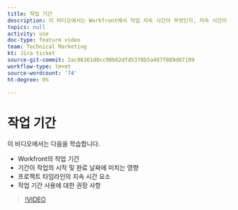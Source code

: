 ```yaml
---
title: 작업 기간
description: 이 비디오에서는 Workfront에서 작업 지속 시간이 무엇인지, 지속 시간이 작업 시작 및 완료 날짜에 어떻게 영향을 미치는지, 작업 지속 시간이 프로젝트 타임라인에 어떤 영향을 미치는지, 작업 지속 기간을 사용하기 위한 몇 가지 우수 사례 권장 사항을 알아봅니다.
topics: null
activity: use
doc-type: feature video
team: Technical Marketing
kt: Jira ticket
source-git-commit: 2ac96361d0cc90b62dfd5378b5a487f889d07199
workflow-type: tm+mt
source-wordcount: '74'
ht-degree: 0%

---
```


# 작업 기간

이 비디오에서는 다음을 학습합니다.

* Workfront의 작업 기간
* 기간이 작업의 시작 및 완료 날짜에 미치는 영향
* 프로젝트 타임라인의 지속 시간 요소
* 작업 기간 사용에 대한 권장 사항

>[!VIDEO](https://video.tv.adobe.com/v/335089/?quality=12)